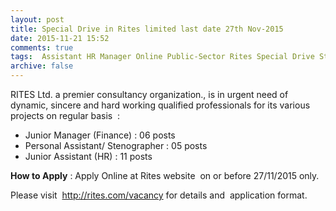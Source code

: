```yaml
---
layout: post
title: Special Drive in Rites limited last date 27th Nov-2015   
date: 2015-11-21 15:52
comments: true
tags:  Assistant HR Manager Online Public-Sector Rites Special Drive Steno 
archive: false
---
```


RITES Ltd. a premier consultancy organization., is in urgent need of dynamic, sincere and hard working qualified professionals for its various projects on regular basis  : 

- Junior Manager (Finance) : 06 posts
- Personal Assistant/ Stenographer : 05 posts
- Junior Assistant (HR) : 11 posts   

**How to Apply** : Apply Online at Rites website  on or before 27/11/2015 only. 

Please visit  <http://rites.com/vacancy> for details and  application format.



